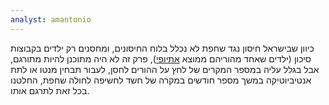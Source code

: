 ```yaml
---
analyst: amantonio
---
```


כיוון שבישראל חיסון נגד שחפת לא נכלל בלוח החיסונים, ומחסנים רק ילדים בקבוצות סיכון (ילדים שאחד מהוריהם ממוצא [אתיופי](https://www.health.gov.il/hozer/TB_12062018.pdf)), פרק זה לא היה מתוכנן להיות מתורגם, אבל בגלל עליה במספר המקרים של לחץ על ההורים לחסן, לעבור תבחין מנטו או לתת אנטיביוטיקה במשך מספר חודשים במקרה של חשד לחשיפה לחולה שחפת, החלטנו בכל זאת לתרגם אותו.
